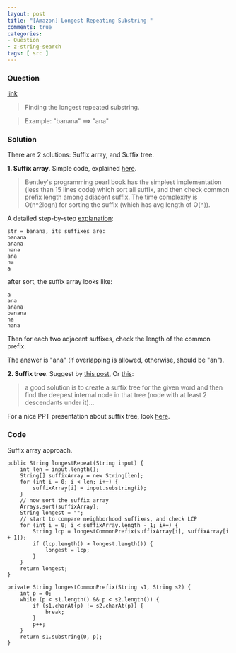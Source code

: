 ```yaml
---
layout: post
title: "[Amazon] Longest Repeating Substring "
comments: true
categories:
- Question
- z-string-search
tags: [ src ]
---
```


### Question

[link](http://www.careercup.com/question?id=9182781)

> Finding the longest repeated substring. 

> Example: "banana" ==> "ana"

### Solution

There are 2 solutions: Suffix array, and Suffix tree. 

__1. Suffix array__. Simple code, explained [here](http://www.careercup.com/question?id=9182781).

> Bentley's programming pearl book has the simplest implementation (less than 15 lines code) which sort all suffix, and then check common prefix length among adjacent suffix. The time complexity is O(n^2logn) for sorting the suffix (which has avg length of O(n)). 

A detailed step-by-step [explanation](http://nriverwang.blogspot.com/2013/04/longest-repeated-substring.html): 

    str = banana, its suffixes are:
    banana
    anana
    nana
    ana
    na
    a

after sort, the suffix array looks like:

    a
    ana
    anana
    banana
    na
    nana

Then for each two adjacent suffixes, check the length of the common prefix.

The answer is "ana" (if overlapping is allowed, otherwise, should be "an"). 

__2. Suffix tree__. Suggest by [this post](http://qr.ae/6W9yJ), Or [this](http://www.careercup.com/question?id=9182781):

> a good solution is to create a suffix tree for the given word and then find the deepest internal node in that tree (node with at least 2 descendants under it)...

For a nice PPT presentation about suffix tree, look [here](https://www.cs.cmu.edu/~ckingsf/bioinfo-lectures/suffixtrees.pdf). 

### Code

Suffix array approach. 

	public String longestRepeat(String input) {
		int len = input.length();
		String[] suffixArray = new String[len];
		for (int i = 0; i < len; i++) {
			suffixArray[i] = input.substring(i);
		}
		// now sort the suffix array
		Arrays.sort(suffixArray);
		String longest = "";
		// start to compare neighborhood suffixes, and check LCP
		for (int i = 0; i < suffixArray.length - 1; i++) {
			String lcp = longestCommonPrefix(suffixArray[i], suffixArray[i + 1]);
			if (lcp.length() > longest.length()) {
				longest = lcp;
			}
		}
		return longest;
	}

	private String longestCommonPrefix(String s1, String s2) {
		int p = 0;
		while (p < s1.length() && p < s2.length()) {
			if (s1.charAt(p) != s2.charAt(p)) {
				break;
			}
			p++;
		}
		return s1.substring(0, p);
	}
